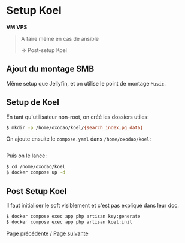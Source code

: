 # Setup Koel

**VM VPS**

> A faire même en cas de ansible
>
> => Post-setup Koel

## Ajout du montage SMB

Même setup que Jellyfin, et on utilise le point de montage `Music`.

## Setup de Koel

En tant qu'utilisateur non-root, on créé les dossiers utiles:
```sh
$ mkdir -p /home/oxodao/koel/{search_index,pg_data}
```

On ajoute ensuite le `compose.yaml` dans `/home/oxodao/koel`:
```yaml

```

Puis on le lance:
```sh
$ cd /home/oxodao/koel
$ docker compose up -d
```

## Post Setup Koel

Il faut initialiser le soft visiblement et c'est pas expliqué dans leur doc.

```sh
$ docker compose exec app php artisan key:generate
$ docker compose exec app php artisan koel:init
```

[Page précédente](setup_paperless.md) / [Page suivante](setup_immich.md)